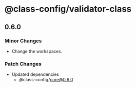 # @class-config/validator-class

## 0.6.0

### Minor Changes

- Change the workspaces.

### Patch Changes

- Updated dependencies
  - @class-config/core@0.6.0
